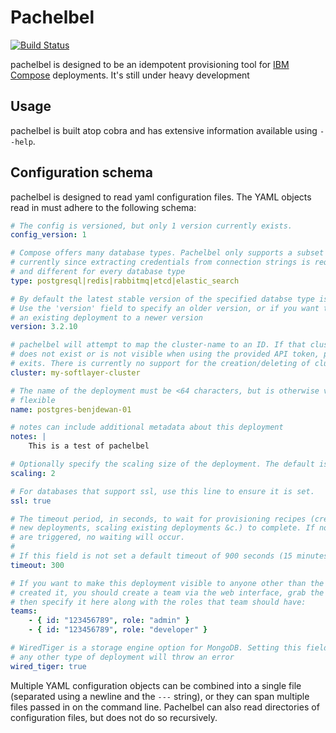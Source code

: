 # Pachelbel
[![Build Status](https://travis-ci.org/benjdewan/pachelbel.svg?branch=master)](https://travis-ci.org/benjdewan/pachelbel)

pachelbel is designed to be an idempotent provisioning tool for [IBM Compose](compose.io) deployments. It's still under heavy development

## Usage
pachelbel is built atop cobra and has extensive information available using `--help`.

## Configuration schema
pachelbel is designed to read yaml configuration files. The YAML objects read in must adhere to the following schema:

```yaml
# The config is versioned, but only 1 version currently exists.
config_version: 1

# Compose offers many database types. Pachelbel only supports a subset
# currently since extracting credentials from connection strings is required
# and different for every database type
type: postgresql|redis|rabbitmq|etcd|elastic_search

# By default the latest stable version of the specified databse type is used.
# Use the 'version' field to specify an older version, or if you want to update
# an existing deployment to a newer version
version: 3.2.10

# pachelbel will attempt to map the cluster-name to an ID. If that cluster
# does not exist or is not visible when using the provided API token, pachelbel
# exits. There is currently no support for the creation/deleting of clusters.
cluster: my-softlayer-cluster

# The name of the deployment must be <64 characters, but is otherwise very
# flexible
name: postgres-benjdewan-01

# notes can include additional metadata about this deployment
notes: |
    This is a test of pachelbel

# Optionally specify the scaling size of the deployment. The default is '1'
scaling: 2

# For databases that support ssl, use this line to ensure it is set.
ssl: true

# The timeout period, in seconds, to wait for provisioning recipes (creating
# new deployments, scaling existing deployments &c.) to complete. If no recipes
# are triggered, no waiting will occur.
#
# If this field is not set a default timeout of 900 seconds (15 minutes) is used.
timeout: 300

# If you want to make this deployment visible to anyone other than the user that
# created it, you should create a team via the web interface, grab the team ID, and
# then specify it here along with the roles that team should have:
teams:
    - { id: "123456789", role: "admin" }
    - { id: "123456789", role: "developer" }

# WiredTiger is a storage engine option for MongoDB. Setting this field for
# any other type of deployment will throw an error
wired_tiger: true
```

Multiple YAML configuration objects can be combined into a single file (separated using a newline and the `---` string), or they can span multiple files passed in on the command line. Pachelbel can also read directories of configuration files, but does not do so recursively.
